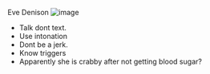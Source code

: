 Eve Denison
![image](https://user-images.githubusercontent.com/100101108/164781137-edfebae6-e42c-40f3-b5a7-8f47b798c019.png)



- Talk dont text.
- Use intonation
- Dont be a jerk. 
- Know triggers
- Apparently she is crabby after not getting blood sugar?
